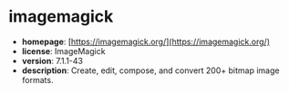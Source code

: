 # imagemagick

- **homepage**: [https://imagemagick.org/](https://imagemagick.org/)
- **license**: ImageMagick
- **version**: 7.1.1-43
- **description**: Create, edit, compose, and convert 200+ bitmap image formats.

